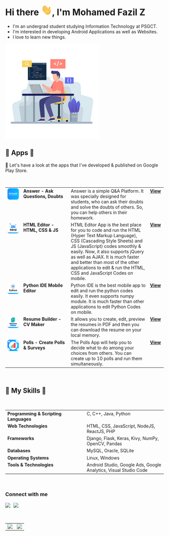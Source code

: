# Hi there <img src="./images/gif/Hi.gif" width="35px" height="35px">, I'm Mohamed Fazil Z
- I'm an undergrad student studying Information Technology at PSGCT.
- I'm interested in developing Android Applications as well as Websites.
- I love to learn new things.

<img src="./images/front-image.png" style="width:300px" />

## 🌟 Apps 🌟

💫 Let's have a look at the apps that I've developed & published on Google Play Store.

<br />

<table>

  <!-- ANSWER APP -->
  <tr>
    <td valign="top" width="10%">
      <img src="./images/apps/logo-answer.png" />
    </td>
    <td valign="top" width="30%">
      <b>Answer - Ask Questions, Doubts</b>
    </td>
    <td valign="top" width="50%">
      Answer is a simple Q&A Platform. It was specially designed for students, who can ask their doubts and solve the doubts of others. So, you can help others in their homework.
    </td>
    <td valign="top" width="10%">
      <a href="https://play.google.com/store/apps/details?id=com.fazil.answer">
        <b>View</b>
      </a>
    </td>
  </tr>

  <!-- HTML EDITOR APP -->
  <tr>
    <td valign="top" width="10%">
      <img src="./images/apps/logo-html-editor.png" />
    </td>
    <td valign="top" width="30%">
      <b>HTML Editor - HTML, CSS & JS</b>
    </td>
    <td valign="top" width="50%">
      HTML Editor App is the best place for you to code and run the HTML (Hyper Text Markup Language), CSS (Cascading Style Sheets) and JS (JavaScript) codes smoothly & easily. Now, it also supports jQuery as well as AJAX. It is much faster and better than most of the other applications to edit & run the HTML, CSS and JavaScript Codes on mobile.
    </td>
    <td valign="top" width="10%">
      <a href="https://play.google.com/store/apps/details?id=com.fazil.htmleditor">
        <b>View</b>
      </a>
    </td>
  </tr>

  <!-- PYTHON IDE APP -->
  <tr>
    <td valign="top" width="10%">
      <img src="./images/apps/logo-python-ide.png" />
    </td>
    <td valign="top" width="30%">
      <b>Python IDE Mobile Editor</b>
    </td>
    <td valign="top" width="50%">
      Python IDE is the best mobile app to edit and run the python codes easily. It even supports numpy module. It is much faster than other applications to edit Python Codes on mobile.
    </td>
    <td valign="top" width="10%">
      <a href="https://play.google.com/store/apps/details?id=com.fazil.pythonide">
        <b>View</b>
      </a>
    </td>
  </tr>

  <!-- RESUME BUILDER APP -->
  <tr>
    <td valign="top" width="10%">
      <img src="./images/apps/logo-resume-builder.png" />
    </td>
    <td valign="top" width="30%">
      <b>Resume Builder - CV Maker</b>
    </td>
    <td valign="top" width="50%">
      It allows you to create, edit, preview the resumes in PDF and then you can download the resume on your local memory.
    </td>
    <td valign="top" width="10%">
      <a href="https://play.google.com/store/apps/details?id=app.fazil.resumebuilder">
        <b>View</b>
      </a>
    </td>
  </tr>

  <!-- POLLS APP -->
  <tr>
    <td valign="top" width="10%">
      <img src="./images/apps/logo-mypolls.png" />
    </td>
    <td valign="top" width="30%">
      <b>Polls - Create Polls & Surveys</b>
    </td>
    <td valign="top" width="50%">
      The Polls App will help you to decide what to do among your choices from others. You can create up to 10 polls and run them simultaneously.
    </td>
    <td valign="top" width="10%">
      <a href="https://play.google.com/store/apps/details?id=com.fazil.mypolls">
        <b>View</b>
      </a>
    </td>
  </tr>

</table>  

<br />

## 🌟 My Skills 🌟

<br />

<table>

  <tr>
    <td valign="top" width="50%">
      <b>Programming & Scripting Languages</b>
    </td>
    <td valign="top" width="50%">
      C, C++, Java, Python
    </td>
  </tr>

  <tr>
    <td valign="top" width="50%">
      <b>Web Technologies</b>
    </td>
    <td valign="top" width="50%">
      HTML, CSS, JavaScript, NodeJS, ReactJS, PHP 
    </td>
  </tr>

  <tr>
    <td valign="top" width="50%">
      <b>Frameworks</b>
    </td>
    <td valign="top" width="50%">
      Django, Flask, Keras, Kivy, NumPy, OpenCV, Pandas 
    </td>
  </tr>

  <tr>
    <td valign="top" width="50%">
      <b>Databases</b>
    </td>
    <td valign="top" width="50%">
      MySQL, Oracle, SQLite
    </td>
  </tr>

  <tr>
    <td valign="top" width="50%">
      <b>Operating Systems</b>
    </td>
    <td valign="top" width="50%">
      Linux, Windows
    </td>
  </tr>

  <tr>
    <td valign="top" width="50%">
      <b>Tools & Technologies</b>
    </td>
    <td valign="top" width="50%">
      Android Studio, Google Ads, Google Analytics, Visual Studio Code
    </td>
  </tr>

</table> 

<br />

### Connect with me

<a href="mailto:mohamedfazil463@gmail.com">
  <img align="left" width="26px" src="https://www.vectorlogo.zone/logos/gmail/gmail-icon.svg" />
</a>
<a href="https://www.linkedin.com/mohamed-fazil-z-30b089193/">
  <img align="left" width="24px" src="https://www.vectorlogo.zone/logos/linkedin/linkedin-icon.svg"/>
</a>
<!-- <a href="https://twitter.com/imtharunn">
  <img align="left" width="26px" src="https://www.vectorlogo.zone/logos/twitter/twitter-tile.svg" />
</a>
<a href="https://codepen.io/imtharun">
  <img align="left" width="26px" src="https://www.vectorlogo.zone/logos/codepen/codepen-icon.svg" />
</a>   -->

<br />
<br />
<br />

<table>
  <tr>
    <td valign="top" width="50%">
      <img src="https://github-readme-stats.vercel.app/api?username=fazil2003&show_icons=true&count_private=true&hide_border=true" align="left" style="width: 100%" />
    </td>
    <td valign="top" width="50%">
      <img src="https://github-readme-stats.vercel.app/api/top-langs/?username=fazil2003&langs_count=10hide_border=true&layout=compact" align="left" style="width: 100%" />
    </td>
  </tr>
</table>  

<!--
![visitors](https://visitor-badge.glitch.me/badge?page_id=samyukthagopalsamy.samyukthagopalsamy) 
-->
